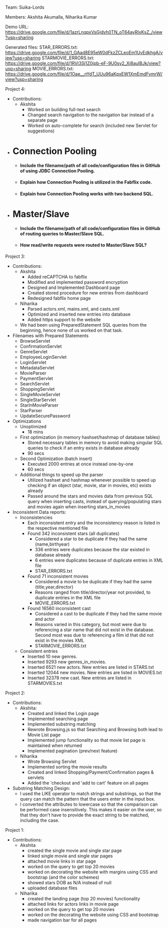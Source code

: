 
Team: Suika-Lords

Members: Akshita Akumalla, Niharika Kumar

Demo URL: https://drive.google.com/file/d/1azrLnqpxVsGjdvh0TN_oT64ayRIxKsZ_/view?usp=sharing

Generated files:
   STAR_ERRORS.txt: https://drive.google.com/file/d/1_GAad8E95eW0dFkzZCLeoEm1UvEdkhgA/view?usp=sharing
   STARMOVIE_ERRORS.txt: https://drive.google.com/file/d/1RVi3Sj1Z0jpb-eF-9U0sy2_Xi8auIBJk/view?usp=sharing
   MOVIE_ERRORS.txt: https://drive.google.com/file/d/1Oae__nYdT_UUu96aKpxEW1XmEmdFvmrW/view?usp=sharing

Project 4:
* Contributions:
  * Akshita
    * Worked on building full-text search
    * Changed search navigation to the navigation bar instead of a separate page
    * Worked on auto-complete for search (included new Servlet for suggestions)

- # Connection Pooling
    - #### Include the filename/path of all code/configuration files in GitHub of using JDBC Connection Pooling.
    
    - #### Explain how Connection Pooling is utilized in the Fabflix code.
    
    - #### Explain how Connection Pooling works with two backend SQL.
    

- # Master/Slave
    - #### Include the filename/path of all code/configuration files in GitHub of routing queries to Master/Slave SQL.

    - #### How read/write requests were routed to Master/Slave SQL?
      

Project 3:



* Contributions:
    * Akshita
        * Added reCAPTCHA to fabflix
        * Modified and implemented password encryption
        * Designed and Implemented Dashboard page
        * Created stored procedure for new entries from dashboard
        * Redesigned fabflix home page
    * Niharika
        * Parsed actors.xml, mains.xml, and casts.xml
        * Optimized and inserted new entries into database
        * Added https support to the website
    * We had been using PreparedStatement SQL queries from the beginning, hence none of us worked on that task.
* Filenames with Prepared Statements
    * BrowseServlet
    * ConfirmationServlet
    * GenreServlet
    * EmployeeLoginServlet
    * LoginServlet
    * MetadataServlet
    * MovieParser
    * PaymentServlet
    * SearchServlet
    * ShoppingServlet
    * SingleMovieServlet
    * SingleStarServlet
    * StarInMovieParser
    * StarParser
    * UpdateSecurePassword
* Optimizations
    * Unoptimized
        * 18 mins
    * First optimization (in memory hashset/hashmap of database tables)
        * Stored necessary tables in memory to avoid making singular SQL queries to check if an entry exists in database already
        * 90 secs
    * Second Optimization (batch insert)
        * Executed 2000 entries at once instead one-by-one
        * 60 secs
    * Additional things to speed up the parser
        * Utilized hashset and hashmap whenever possible to speed up checking if an object (star, movie, star in movies, etc) exists already
        * Passed around the stars and movies data from previous SQL query when inserting casts, instead of querying/populating stars and movies again when inserting stars_in_movies
* Inconsistent Data reports:
    * Inconsistencies
        * Each inconsistent entry and the inconsistency reason is listed in the respective mentioned file
        * Found 342 inconsistent stars (all duplicates) 
            * Considered a star to be duplicate if they had the same (name,birthyear)
            * 336 entries were duplicates because the star existed in database already
            * 6 entries were duplicates because of duplicate entries in XML file
            * STAR_ERRORS.txt
        * Found 71 inconsistent movies
            * Considered a movie to be duplicate if they had the same (title,year,director)
            * Reasons ranged from title/director/year not provided, to duplicate entries in the XML file
            * MOVIE_ERRORS.txt
        * Found 16560 inconsistent cast
            * Considered a cast to be duplicate if they had the same movie and actor
            * Reasons varied in this category, but most were due to referencing a star name that did not exist in the database. Second most was due to referencing a film id that did not exist in the movies XML
            * STARMOVIE_ERRORS.txt
    * Consistent entries
        * Inserted 10 new genres.
        * Inserted 9293 new genres_in_movies.
        * Inserted 6521 new actors. New entries are listed in STARS.txt
        * Inserted 12044 new movies. New entries are listed in MOVIES.txt
        * Inserted 32378 new cast. New entries are listed in STARMOVIES.txt

Project 2:



* Contributions:
    * Akshita:
        * Created and linked the Login page
        * Implemented searching page 
        * Implemented substring matching
        * Rewrote Browsing.js so that Searching and Browsing both lead to Movie List page
        * Implemented jump functionality so that movie list page is maintained when returned
        * Implemented pagination (prev/next feature)
    * Niharika
        * Wrote Browsing Servlet
        * Implemented sorting the movie results
        * Created and linked Shopping/Payment/Confirmation pages & servlets
        * Added the 'checkout and 'add to cart' feature on all pages
* Substring Matching Design:
    * I used the LIKE operator to match strings and substrings, so that the query can match the pattern that the users enter in the input box.
    * I converted the attributes to lowercase so that the comparison can be performed case insensitively. This makes it easier on the user, so that they don't have to provide the exact string to be matched, including the case.

Project 1:



* Contributions:
    * Akshita
        * created the single movie and single star page
        * linked single movie and single star pages
        * attached movie links in star page
        * worked on the query to get top 20 movies
        * worked on decorating the website with margins using CSS and bootstrap (and the color schemes)
        * showed stars DOB as N/A instead of null
        * uploaded database files
    * Niharika
        * created the landing page (top 20 movies) functionality
        * attached links for actors links in movie page
        * worked on the query to get top 20 movies
        * worked on the decorating the website using CSS and bootstrap
        * made navigation bar for all pages
